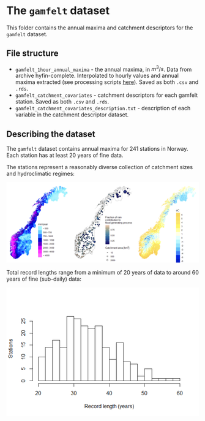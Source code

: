 
# The `gamfelt` dataset

This folder contains the annual maxima and catchment descriptors for the
`gamfelt` dataset.

## File structure

- `gamfelt_1hour_annual_maxima` - the annual maxima, in $m^3/s$. Data
  from archive hyfin-complete. Interpolated to hourly values and annual
  maxima extracted (see processing scripts
  [here](~/floodGAM/code/scripts/1-data-creation/)). Saved as both
  `.csv` and `.rds`.
- `gamfelt_catchment_covariates` - catchment descriptors for each
  gamfelt station. Saved as both `.csv` and `.rds`.
- `gamfelt_catchment_covariates_description.txt` - description of each
  variable in the catchment descriptor dataset.

## Describing the dataset

The `gamfelt` dataset contains annual maxima for 241 stations in Norway.
Each station has at least 20 years of fine data.

The stations represent a reasonably diverse collection of catchment
sizes and hydroclimatic regimes:

![](README_files/figure-gfm/unnamed-chunk-1-1.png)<!-- -->

Total record lengths range from a minimum of 20 years of data to around
60 years of fine (sub-daily) data:

![](README_files/figure-gfm/unnamed-chunk-2-1.png)<!-- -->
